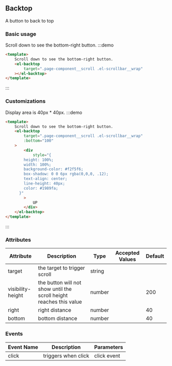 ## Backtop

A button to back to top

### Basic usage

Scroll down to see the bottom-right button.
:::demo

```html
<template>
	Scroll down to see the bottom-right button.
	<el-backtop
		target=".page-component__scroll .el-scrollbar__wrap"
	></el-backtop>
</template>
```

:::

### Customizations

Display area is 40px \* 40px.
:::demo

```html
<template>
	Scroll down to see the bottom-right button.
	<el-backtop
		target=".page-component__scroll .el-scrollbar__wrap"
		:bottom="100"
	>
		<div
			style="{
        height: 100%;
        width: 100%;
        background-color: #f2f5f6;
        box-shadow: 0 0 6px rgba(0,0,0, .12);
        text-align: center;
        line-height: 40px;
        color: #1989fa;
      }"
		>
			UP
		</div>
	</el-backtop>
</template>
```

:::

### Attributes

| Attribute         | Description                                                         | Type   | Accepted Values | Default |
| ----------------- | ------------------------------------------------------------------- | ------ | --------------- | ------- |
| target            | the target to trigger scroll                                        | string |                 |         |
| visibility-height | the button will not show until the scroll height reaches this value | number |                 | 200     |
| right             | right distance                                                      | number |                 | 40      |
| bottom            | bottom distance                                                     | number |                 | 40      |

### Events

| Event Name | Description         | Parameters  |
| ---------- | ------------------- | ----------- |
| click      | triggers when click | click event |
